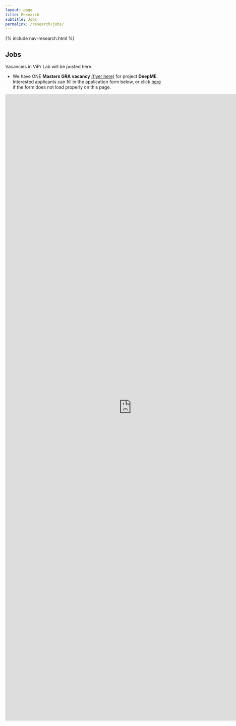 ```yaml
---
layout: page
title: Research
subtitle: Jobs
permalink: /research/jobs/
---
```

{% include nav-research.html  %}

## Jobs

Vacancies in ViPr Lab will be posted here.
- We have ONE **Masters GRA vacancy** [(flyer here)](http://pesona.mmu.edu.my/~johnsee/research/microexp/DeepME_Vacancy_flyer.pdf) for project **DeepME**. Interested applicants can fill in the application form below, or click [here](https://www.formpl.us/form/5236576223232000) if the form does not load properly on this page.

<iframe src="https://www.formpl.us/form/5236576223232000" frameborder="0" width="800" height="1980" >
            Alternative text for browsers that do not understand IFrames.
</iframe>
